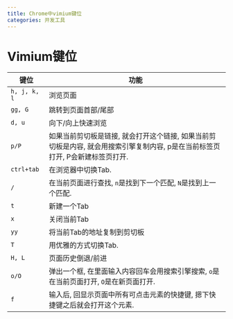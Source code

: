 ```yaml
---
title: Chrome中vimium键位
categories: 开发工具
---
```




# Vimium键位

| 键位         | 功能                                                         |
| ------------ | ------------------------------------------------------------ |
| `h, j, k, l` | 浏览页面                                                     |
| `gg, G`      | 跳转到页面首部/尾部                                          |
| `d, u`       | 向下/向上快速浏览                                            |
| `p/P`        | 如果当前剪切板是链接, 就会打开这个链接, 如果当前剪切板是内容, 就会用搜索引擎复制内容, p是在当前标签页打开, P会新建标签页打开. |
| `ctrl+tab`   | 在浏览器中切换Tab.                                           |
| `/`          | 在当前页面进行查找, `n`是找到下一个匹配, `N`是找到上一个匹配. |
| `t`          | 新建一个Tab                                                  |
| `x`          | 关闭当前Tab                                                  |
| `yy`         | 将当前Tab的地址复制到剪切板                                  |
| `T`          | 用优雅的方式切换Tab.                                         |
| `H, L`       | 页面历史倒退/前进                                            |
| `o/O`        | 弹出一个框, 在里面输入内容回车会用搜索引擎搜索, `o`是在当前页面打开, `O`是在新页面打开. |
| `f`          | 输入后, 回显示页面中所有可点击元素的快捷键, 摁下快捷键之后就会打开这个元素. |
